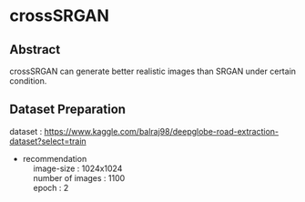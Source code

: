 # crossSRGAN

## Abstract
crossSRGAN can generate better realistic images than SRGAN under certain condition.

## Dataset Preparation <br>
dataset : https://www.kaggle.com/balraj98/deepglobe-road-extraction-dataset?select=train
- recommendation <br>
&emsp; image-size : 1024x1024 <br>
&emsp; number of images : 1100 <br>
&emsp; epoch : 2

